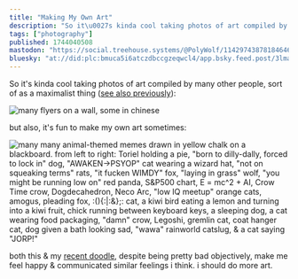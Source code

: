 ```yaml
---
title: "Making My Own Art"
description: "So it\u0027s kinda cool taking photos of art compiled by many other people, sort of as a maximalist thing ([see also previously](https://wolfg..."
tags: ["photography"]
published: 1744040508
mastodon: "https://social.treehouse.systems/@PolyWolf/114297438781846467"
bluesky: "at://did:plc:bmuca5i6atczdbccgzeqwcl4/app.bsky.feed.post/3lmacdk6f2s2v"
---
```


So it's kinda cool taking photos of art compiled by many other people, sort of as a maximalist thing ([see also previously](https://wolfgirl.dev/blog/2024-10-20-rit-pipe-graffiti-pictures/)):

![many flyers on a wall, some in chinese](<https://static.wolfgirl.dev/polywolf/blog/01960294-717e-7447-90cd-4cbc2fecf44b/IMG_9322.jpeg>)

but also, it's fun to make my own art sometimes:

![many many animal-themed memes drawn in yellow chalk on a blackboard. from left to right: Toriel holding a pie, "born to dilly-dally, forced to lock in" dog, "AWAKEN->PSYOP" cat wearing a wizard hat, "not on squeaking terms" rats, "it fucken WIMDY" fox, "laying in grass" wolf, "you might be running low on" red panda, S&P500 chart, E = mc^2 + AI, Crow Time crow, Dogdecahedron, Neco Arc, "low IQ meetup" orange cats, amogus, pleading fox, :(){:|:&};: cat, a kiwi bird eating a lemon and turning into a kiwi fruit, chick running between keyboard keys, a sleeping dog, a cat wearing food packaging, "damn" crow, Legoshi, gremlin cat, coat hanger cat, dog given a bath looking sad, "wawa" rainworld catslug, & a cat saying "JORP!"](<https://static.wolfgirl.dev/polywolf/blog/01960294-717e-7447-90cd-4cbc2fecf44b/IMG_9326.jpeg> "click to view full resolution")

both this & my [recent doodle](https://wolfgirl.dev/blog/2025-04-01-merry-april-fools/), despite being pretty bad objectively, make me feel happy & communicated similar feelings i think. i should do more art.